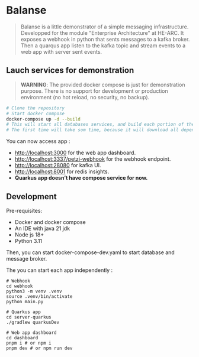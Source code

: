 # Balanse
> Balanse is a little demonstrator of a simple messaging infrastructure.
> Developped for the module "Enterprise Architecture" at HE-ARC.
> It exposes a webhook in python that sents messages to a kafka broker.
> Then a quarqus app listen to the kafka topic and stream events to a web app with server sent events.

## Lauch services for demonstration

> **WARNING**: The provided docker compose is just for demonstration purpose. There is
> no support for development or production environment (no hot reload, no security, no backup).

```bash
# Clone the repository
# Start docker compose
docker-compose up -d --build
# This will start all databases services, and build each portion of the app.
# The first time will take som time, because it will download all dependencies, and build app containers (you can found Dockerfiles in project dedicated directories).
```

You can now access app :
- [http://localhost:3000](http://localhost:3000) for the web app dashboard.
- [http://localhost:3337/petzi-webhook](http://localhost:3337/petzi-webhook) for the webhook endpoint.
- [http://localhost:28080](http://localhost:28080) for kafka UI.
- [http://localhost:8001](http://localhost:8001) for redis insights.
- **Quarkus app doesn’t have compose service for now.**

## Development

Pre-requisites:
- Docker and docker compose
- An IDE with java 21 jdk
- Node js 18+
- Python 3.11

Then, you can start docker-compose-dev.yaml to start database and message broker.

The you can start each app independently :
```
# Webhook
cd webhook
python3 -m venv .venv
source .venv/bin/activate
python main.py

# Quarkus app
cd server-quarkus
./gradlew quarkusDev

# Web app dashboard
cd dashboard
pnpm i # or npm i
pnpm dev # or npm run dev
```

